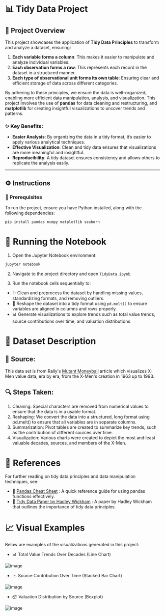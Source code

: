 # 📊 Tidy Data Project

## 📌 Project Overview
This project showcases the application of **Tidy Data Principles** to transform and analyze a dataset, ensuring:

1. **Each variable forms a column**: This makes it easier to manipulate and analyze individual variables.
2. **Each observation forms a row**: This represents each record in the dataset in a structured manner.
3. **Each type of observational unit forms its own table**: Ensuring clear and efficient storage of data across different categories.

By adhering to these principles, we ensure the data is well-organized, enabling more efficient data manipulation, analysis, and visualization. This project involves the use of **pandas** for data cleaning and restructuring, and **matplotlib** for creating insightful visualizations to uncover trends and patterns.

### ✨ Key Benefits:
- **Easier Analysis**: By organizing the data in a tidy format, it’s easier to apply various analytical techniques.
- **Effective Visualization**: Clean and tidy data ensures that visualizations are more meaningful and insightful.
- **Reproducibility**: A tidy dataset ensures consistency and allows others to replicate the analysis easily.

---

## ⚙️ Instructions

### 🔧 Prerequisites
To run the project, ensure you have Python installed, along with the following dependencies:

```bash
pip install pandas numpy matplotlib seaborn
```

# 🚀 Running the Notebook

1. Open the Jupyter Notebook environment:

```bash
jupyter notebook
```
2. Navigate to the project directory and open `TidyData.ipynb`.

3. Run the notebook cells sequentially to:

- ✨ Clean and preprocess the dataset by handling missing values, standardizing formats, and removing outliers.
- 🔄 Reshape the dataset into a tidy format using `pd.melt()` to ensure variables are aligned in columns and rows properly.
- 📊 Generate visualizations to explore trends such as total value trends, source contributions over time, and valuation distributions.
  
# 📂 Dataset Description

## 📖 Source: 
This data set is from Rally's [Mutant Moneyball](https://rallyrd.com/mutant-moneyball-a-data-driven-ultimate-x-men/) article which visualizes X-Men value data, era by era, from the X-Men's creation in 1963 up to 1993.

## 🔍 Steps Taken:
1. Cleaning: Special characters are removed from numerical values to ensure that the data is in a usable format.
2. Reshaping: We convert the data into a structured, long format using pd.melt() to ensure that all variables are in separate columns.
3. Summarization: Pivot tables are created to summarize key trends, such as the contribution of different sources over time.
4. Visualization: Various charts were created to depict the most and least valuable decades, sources, and members of the X-Men.
   
# 🔗 References

For further reading on tidy data principles and data manipulation techniques, see:

- 📄 [Pandas Cheat Sheet](https://pandas.pydata.org/Pandas_Cheat_Sheet.pdf) : A quick reference guide for using pandas functions effectively.
- 📑 [Tidy Data Paper by Hadley Wickham](https://vita.had.co.nz/papers/tidy-data.pdf) : A paper by Hadley Wickham that outlines the importance of tidy data principles.

# 📈 Visual Examples

Below are examples of the visualizations generated in this project:
- 📊 Total Value Trends Over Decades (Line Chart)
  
![image](https://github.com/user-attachments/assets/c06c9401-7869-4a18-a18d-5f56ba50b4ad)

- 📉 Source Contribution Over Time (Stacked Bar Chart)
  
![image](https://github.com/user-attachments/assets/6f98da3c-32b5-4369-a097-e78208e31a7d)

- 📦 Valuation Distribution by Source (Boxplot)
  
![image](https://github.com/user-attachments/assets/f4452157-f509-4e42-8148-844c346951a6)

